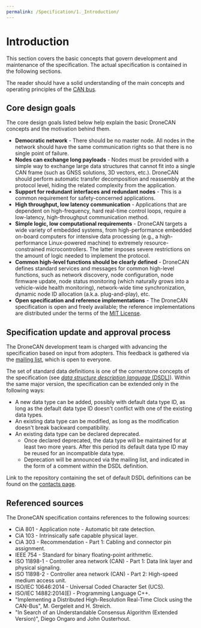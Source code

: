 ```yaml
---
permalink: /Specification/1._Introduction/
---
```


# Introduction

This section covers the basic concepts that govern development and maintenance of the specification.
The actual specification is contained in the following sections.

The reader should have a solid understanding of the main concepts and operating principles of the [CAN bus](https://en.wikipedia.org/wiki/CAN_bus).

## Core design goals

The core design goals listed below help explain the basic DroneCAN concepts and the motivation behind them.

* **Democratic network** - There should be no master node. All nodes in the network should have the same communication rights so that there is no single point of failure.
* **Nodes can exchange long payloads** - Nodes must be provided with a simple way to exchange large data structures that cannot fit into a single CAN frame (such as GNSS solutions, 3D vectors, etc.). DroneCAN should perform automatic transfer decomposition and reassembly at the protocol level, hiding the related complexity from the application.
* **Support for redundant interfaces and redundant nodes** - This is a common requirement for
safety-concerned applications.
* **High throughput, low latency communication** - Applications that are dependent on high-frequency,
hard real-time control loops, require a low-latency, high-throughput communication method.
* **Simple logic, low computational requirements** - DroneCAN targets a wide variety of embedded systems,
from high-performance embedded on-board computers for intensive data processing
(e.g., a high-performance Linux-powered machine) to extremely resource-constrained microcontrollers.
The latter imposes severe restrictions on the amount of logic needed to implement the protocol.
* **Common high-level functions should be clearly defined** - DroneCAN defines standard services and messages
for common high-level functions, such as network discovery, node configuration, node firmware update,
node status monitoring (which naturally grows into a vehicle-wide health monitoring),
network-wide time synchronization, dynamic node ID allocation (a.k.a. plug-and-play), etc.
* **Open specification and reference implementations** - The DroneCAN specification is open and freely available; the reference implementations are distributed under the terms of the
[MIT License](http://en.wikipedia.org/wiki/MIT_License).

## Specification update and approval process

The DroneCAN development team is charged with advancing the specification based on input from adopters. This feedback is gathered via the [mailing list](/Contact), which is open to everyone.

The set of standard data definitions is one of the cornerstone concepts of the specification (see [*data structure description language* (DSDL)](/Specification/3._Data_structure_description_language)).
Within the same major version, the specification can be extended only in the following ways:

* A new data type can be added, possibly with default data type ID, as long as the default data type ID doesn't
conflict with one of the existing data types.
* An existing data type can be modified, as long as the modification doesn't break backward compatibility.
* An existing data type can be declared deprecated.
  * Once declared deprecated, the data type will be maintained for at least two more years. After this period its default data type ID may be reused for an incompatible data type.
  * Deprecation will be announced via the mailing list, and indicated in the form of a comment within the DSDL definition.

Link to the repository containing the set of default DSDL definitions can be found on the
[contacts page](/Contact).

## Referenced sources

The DroneCAN specification contains references to the following sources:

* CiA 801 - Application note - Automatic bit rate detection.
* CiA 103 - Intrinsically safe capable physical layer.
* CiA 303 - Recommendation - Part 1: Cabling and connector pin assignment.
* IEEE 754 - Standard for binary floating-point arithmetic.
* ISO 11898-1 - Controller area network (CAN) - Part 1: Data link layer and physical signaling.
* ISO 11898-2 - Controller area network (CAN) - Part 2: High-speed medium access unit.
* ISO/IEC 10646:2014 - Universal Coded Character Set (UCS).
* ISO/IEC 14882:2014(E) - Programming Language C++.
* "Implementing a Distributed High-Resolution Real-Time Clock using the CAN-Bus", M. Gergeleit and H. Streich.
* "In Search of an Understandable Consensus Algorithm (Extended Version)", Diego Ongaro and John Ousterhout.
